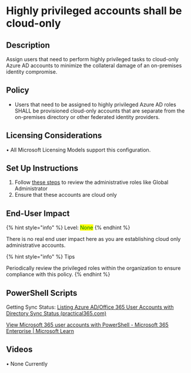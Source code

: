 # Highly privileged accounts shall be cloud-only

## Description

Assign users that need to perform highly privileged tasks to cloud-only Azure AD accounts to minimize the collateral damage of an on-premises identity compromise.

## Policy

* Users that need to be assigned to highly privileged Azure AD roles SHALL be provisioned cloud-only accounts that are separate from the on-premises directory or other federated identity providers.

## Licensing Considerations

• All Microsoft Licensing Models support this configuration.

## Set Up Instructions

1. Follow [these steps](https://learn.microsoft.com/en-us/azure/active-directory/roles/view-assignments) to review the administrative roles like Global Administrator
2. Ensure that these accounts are cloud only

## End-User Impact

{% hint style="info" %}
Level: <mark style="color:green;">None</mark>
{% endhint %}

There is no real end user impact here as you are establishing cloud only administrative accounts.

{% hint style="info" %}
Tips

Periodically review the privileged roles within the organization to ensure compliance with this policy.
{% endhint %}

## PowerShell Scripts

Getting Sync Status: [Listing Azure AD/Office 365 User Accounts with Directory Sync Status (practical365.com)](https://practical365.com/listing-azure-ad-office-365-user-accounts-directory-sync-status/)

[View Microsoft 365 user accounts with PowerShell - Microsoft 365 Enterprise | Microsoft Learn](https://learn.microsoft.com/en-us/microsoft-365/enterprise/view-user-accounts-with-microsoft-365-powershell?view=o365-worldwide#view-account-synchronization-status)

## Videos

• None Currently
